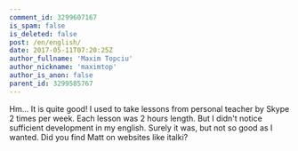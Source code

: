 ```yaml
---
comment_id: 3299607167
is_spam: false
is_deleted: false
post: /en/english/
date: 2017-05-11T07:20:25Z
author_fullname: 'Maxim Topciu'
author_nickname: 'maximtop'
author_is_anon: false
parent_id: 3299585767
---
```


<p>Hm... It is quite good! I used to take lessons from personal teacher by Skype 2 times per week. Each lesson was 2 hours length. But I didn't notice sufficient development in my english. Surely it was, but not so good as I wanted. Did you find Matt on websites like italki?</p>
